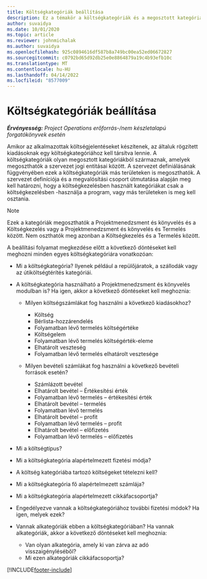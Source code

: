 ```yaml
---
title: Költségkategóriák beállítása
description: Ez a témakör a költségkategóriák és a megosztott kategóriák költségjelentésekhez való beállításával kapcsolatban tartalmaz tájékoztatást.
author: suvaidya
ms.date: 10/01/2020
ms.topic: article
ms.reviewer: johnmichalak
ms.author: suvaidya
ms.openlocfilehash: 925c0894616df587b8a749bc00ea52ed06672827
ms.sourcegitcommit: c0792bd65d92db25e0e8864879a19c4b93efb10c
ms.translationtype: MT
ms.contentlocale: hu-HU
ms.lasthandoff: 04/14/2022
ms.locfileid: "8577009"
---
```

# <a name="set-up-expense-categories"></a>Költségkategóriák beállítása

_**Érvényesség:** Project Operations erőforrás-/nem készletalapú forgatókönyvek esetén_

Amikor az alkalmazottak költségjelentéseket készítenek, az általuk rögzített kiadásoknak egy költségkategóriához kell társítva lennie. A költségkategóriák olyan megosztott kategóriákból származnak, amelyek megoszthatók a szervezet jogi entitásai között. A szervezet definiálásának függvényében ezek a költségkategóriák más területeken is megoszthatók. A szervezet definíciója és a megvalósítási csoport útmutatása alapján meg kell határozni, hogy a költségkezelésben használt kategóriákat csak a költségkezelésben -használja a program, vagy más területeken is meg kell osztania.

> [!NOTE]
> Ezek a kategóriák megoszthatók a Projektmenedzsment és könyvelés és a Költségkezelés vagy a Projektmenedzsment és könyvelés és Termelés között. Nem oszthatók meg azonban a Költségkezelés és a Termelés között.

A beállítási folyamat megkezdése előtt a következő döntéseket kell meghozni minden egyes költségkategóriára vonatkozóan:

- Mi a költségkategória? Ilyenek például a repülőjáratok, a szállodák vagy az útiköltségtérítés kategóriái.
- A költségkategória használható a Projektmenedzsment és könyvelés modulban is? Ha igen, akkor a következő döntéseket kell meghoznia:

    - Milyen költségszámlákat fog használni a következő kiadásokhoz?

        - Költség
        - Bérlista-hozzárendelés
        - Folyamatban lévő termelés költségértéke
        - Költségelem
        - Folyamatban lévő termelés költségérték-eleme
        - Elhatárolt veszteség
        - Folyamatban lévő termelés elhatárolt vesztesége

    - Milyen bevételi számlákat fog használni a következő bevételi források esetén?

        - Számlázott bevétel
        - Elhatárolt bevétel – Értékesítési érték
        - Folyamatban lévő termelés – értékesítési érték
        - Elhatárolt bevétel – termelés
        - Folyamatban lévő termelés
        - Elhatárolt bevétel – profit
        - Folyamatban lévő termelés – profit
        - Elhatárolt bevétel – előfizetés
        - Folyamatban lévő termelés – előfizetés

- Mi a költségtípus?
- Mi a költségkategória alapértelmezett fizetési módja?
- A költség kategóriába tartozó költségeket tételezni kell?
- Mi a költségkategória fő alapértelmezett számlája?
- Mi a költségkategória alapértelmezett cikkáfacsoportja?
- Engedélyezve vannak a költségkategóriához további fizetési módok? Ha igen, melyek ezek?
- Vannak alkategóriák ebben a költségkategóriában? Ha vannak alkategóriák, akkor a következő döntéseket kell meghoznia:

    - Van olyan alkategória, amely ki van zárva az adó visszaigényléséből?
    - Mi ezen alkategóriák cikkáfacsoportja?


[!INCLUDE[footer-include](../includes/footer-banner.md)]